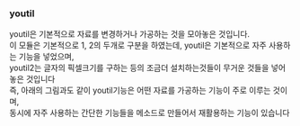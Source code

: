 ### youtil
youtil은 기본적으로 자료를 변경하거나 가공하는 것을 모아놓은 것입니다.<br>
이 모듈은 기본적으로 1, 2의 두개로 구분을 하였는데, youtil은 기본적으로 자주 사용하는 기능을 넣었으며,<br>
youtil2는 글자의 픽셀크기를 구하는 등의 조금더 설치하는것들이 무거운 것들을 넣어 놓은 것입니다<br>
즉, 아래의 그림과도 같이  youtil기능은 어떤 자료를 가공하는 기능이 주로 이루는 것이며, <br>
동시에 자주 사용하는 간단한 기능들을 메소드로 만들어서 재활용하는 기능이 있습니다<br>

